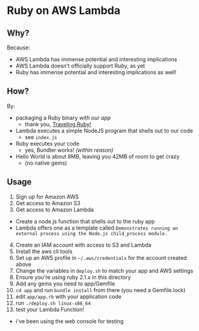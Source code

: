 # Ruby on AWS Lambda

## Why?

Because:

- AWS Lambda has immense potential and interesting implications
- AWS Lambda doesn't officially support Ruby, as yet
- Ruby has immense potential and interesting implications as well!

## How?

By:

- packaging a Ruby binary _with our app_
  - thank you, [Traveling Ruby!](http://phusion.github.io/traveling-ruby/)
- Lambda executes a simple NodeJS program that shells out to our code
  - see `index.js`
- Ruby executes your code
  - yes, Bundler works! *(within reason)*
- Hello World is about 8MB, leaving you 42MB of room to get crazy
  - (no native gems)

## Usage

1. Sign up for Amazon AWS
2. Get access to Amazon S3
3. Get access to Amazon Lambda
  - Create a node.js function that shells out to the ruby app
  - Lambda offers one as a template called `Demonstrates running an external process using the Node.js child_process module.`
4. Create an IAM account with access to S3 and Lambda
5. Install the aws cli tools
6. Set up an AWS profile in `~/.aws/credentials` for the account created above
7. Change the variables in `deploy.sh` to match your app and AWS settings
8. Ensure you're using ruby 2.1.x in this directory
9. Add any gems you need to app/Gemfile
10. `cd app` and run `bundle install` from there (you need a Gemfile.lock)
11. edit `app/app.rb` with your application code
12. run `./deploy.sh linux-x86_64`
13. test your Lambda Function!
  - i've been using the web console for testing
